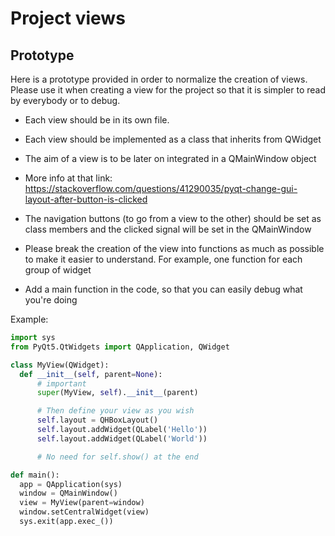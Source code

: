 # Project views
## Prototype
Here is a prototype provided in order to normalize the creation of views.
Please use it when creating a view for the project so that it is simpler to
read by everybody or to debug.

* Each view should be in its own file.
* Each view should be implemented as a class that inherits from QWidget
* The aim of a view is to be later on integrated in a QMainWindow object
* More info at that link: https://stackoverflow.com/questions/41290035/pyqt-change-gui-layout-after-button-is-clicked
* The navigation buttons (to go from a view to the other) should be set as class members and the clicked signal will be set in the QMainWindow  
* Please break the creation of the view into functions as much as possible to make it easier to understand. For example, one function for each group of widget

* Add a main function in the code, so that you can easily debug what you're doing

Example:
```python
import sys
from PyQt5.QtWidgets import QApplication, QWidget

class MyView(QWidget):
  def __init__(self, parent=None):
      # important
      super(MyView, self).__init__(parent)

      # Then define your view as you wish
      self.layout = QHBoxLayout()
      self.layout.addWidget(QLabel('Hello'))
      self.layout.addWidget(QLabel('World'))

      # No need for self.show() at the end

def main():
  app = QApplication(sys)
  window = QMainWindow()
  view = MyView(parent=window)
  window.setCentralWidget(view)
  sys.exit(app.exec_())
```
